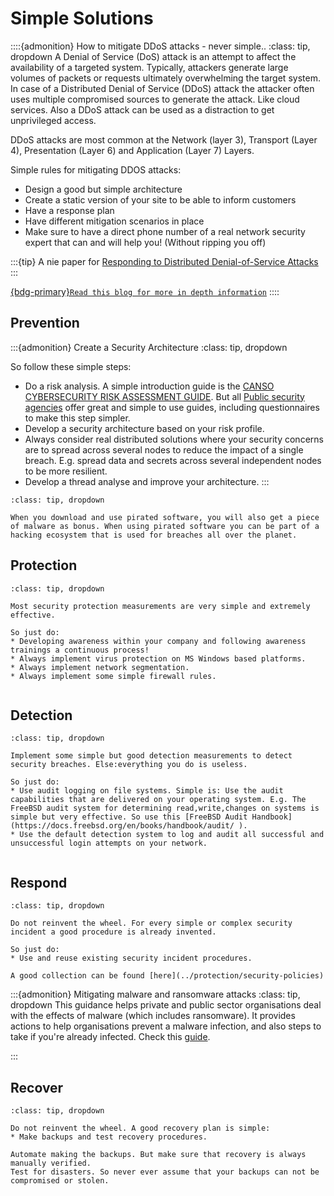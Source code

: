 # Simple Solutions



::::{admonition} How to mitigate DDoS attacks - never simple..
:class: tip, dropdown
A Denial of Service (DoS) attack is an attempt to affect the availability of a targeted system. Typically, attackers generate large volumes of packets or requests ultimately overwhelming the target system. In case of a Distributed Denial of Service (DDoS) attack the attacker often uses multiple compromised sources to generate the attack. Like cloud services. Also a DDoS attack can be used as a distraction to get unprivileged access. 

DDoS attacks are most common at the Network (layer 3), Transport (Layer 4), Presentation (Layer 6) and Application (Layer 7) Layers.

Simple rules for mitigating DDOS attacks:
* Design a good but simple architecture
* Create a static version of your site to be able to inform customers
* Have a response plan
* Have different mitigation scenarios in place
* Make sure to have a direct phone number of a real network security expert that can and will help you! (Without ripping you off)

:::{tip}
A nie paper for [Responding to Distributed Denial-of-Service Attacks](https://www.cisa.gov/sites/default/files/publications/understanding-and-responding-to-ddos-attacks_508c.pdf)
:::

[{bdg-primary}`Read this blog for more in depth information`](https://nocomplexity.com/one-more-time/)
::::


## Prevention


:::{admonition} Create a Security Architecture
:class: tip, dropdown

So follow these simple steps:
* Do a risk analysis. A simple introduction guide is the [CANSO CYBERSECURITY RISK ASSESSMENT GUIDE](https://canso.fra1.digitaloceanspaces.com/uploads/2023/05/CANSO-Safety_Cybersecurity-Risk-Assessment-Guide-2023.pdf). But all [Public security agencies](../references/governments) offer great and simple to use guides, including questionnaires to make this step simpler.
* Develop a security architecture based on your risk profile.
* Always consider real distributed solutions where your security concerns are to spread across several nodes to reduce the impact of a single breach. E.g. spread data and secrets across several independent nodes to be more resilient.  
* Develop a thread analyse and improve your architecture.
:::



```{admonition} Never ever use pirated software
:class: tip, dropdown

When you download and use pirated software, you will also get a piece of malware as bonus. When using pirated software you can be part of a hacking ecosystem that is used for breaches all over the planet.
```


## Protection


```{admonition} Implement simple measurements that really help!
:class: tip, dropdown

Most security protection measurements are very simple and extremely effective.

So just do:
* Developing awareness within your company and following awareness trainings a continuous process! 
* Always implement virus protection on MS Windows based platforms.
* Always implement network segmentation.
* Always implement some simple firewall rules. 


```

## Detection

```{admonition} Implement simple measurements that really help!
:class: tip, dropdown

Implement some simple but good detection measurements to detect security breaches. Else:everything you do is useless.

So just do:
* Use audit logging on file systems. Simple is: Use the audit capabilities that are delivered on your operating system. E.g. The FreeBSD audit system for determining read,write,changes on systems is simple but very effective. So use this [FreeBSD Audit Handbook](https://docs.freebsd.org/en/books/handbook/audit/ ).
* Use the default detection system to log and audit all successful and unsuccessful login attempts on your network.


```

## Respond

```{admonition} Implement some simple procedures to respond to security incidents.
:class: tip, dropdown

Do not reinvent the wheel. For every simple or complex security incident a good procedure is already invented. 

So just do:
* Use and reuse existing security incident procedures. 

A good collection can be found [here](../protection/security-policies) 
```

:::{admonition} Mitigating malware and ransomware attacks
:class: tip, dropdown
This guidance helps private and public sector organisations deal with the effects of malware (which includes ransomware). It provides actions to help organisations prevent a malware infection, and also steps to take if you're already infected.
Check this [guide](https://www.ncsc.gov.uk/guidance/mitigating-malware-and-ransomware-attacks#stepsifinfected).

:::

## Recover

```{admonition} Make sure you have a recovery plan.
:class: tip, dropdown

Do not reinvent the wheel. A good recovery plan is simple: 
* Make backups and test recovery procedures.

Automate making the backups. But make sure that recovery is always manually verified.
Test for disasters. So never ever assume that your backups can not be compromised or stolen.


```